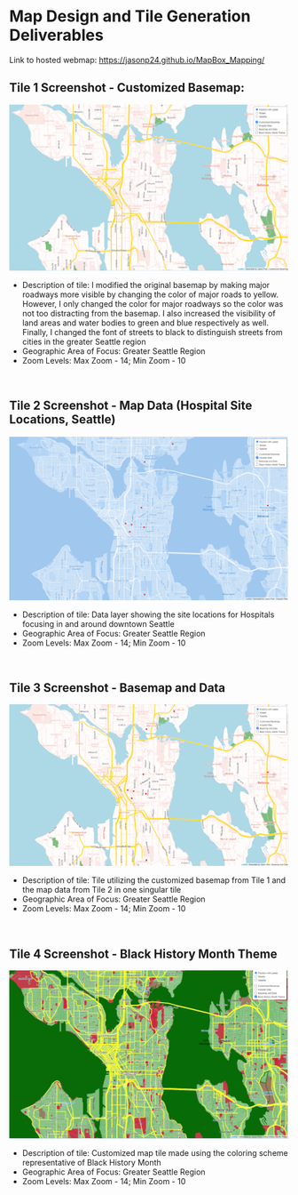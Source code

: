 # Map Design and Tile Generation Deliverables

Link to hosted webmap: https://jasonp24.github.io/MapBox_Mapping/

## Tile 1 Screenshot - Customized Basemap:
![image](img/customized_basemap.PNG)

<ul>
  <li>Description of tile: I modified the original basemap by making major roadways more visible by changing the color of major roads to yellow. However, I only changed the color    for major roadways so the color was not too distracting from the basemap. I also increased the visibility of land areas and water bodies to green and blue respectively as well.    Finally, I changed the font of streets to black to distinguish streets from cities in the greater Seattle region</li>
  <li>Geographic Area of Focus: Greater Seattle Region</li>
  <li>Zoom Levels: Max Zoom - 14; Min Zoom - 10</li>
</ul>
<br>

## Tile 2 Screenshot - Map Data (Hospital Site Locations, Seattle)
![image](img/hospital_sites.PNG)

<ul>
  <li>Description of tile: Data layer showing the site locations for Hospitals focusing in and around downtown Seattle</li>
  <li>Geographic Area of Focus: Greater Seattle Region</li>
  <li>Zoom Levels: Max Zoom - 14; Min Zoom - 10</li> 
</ul>
<br>

## Tile 3 Screenshot - Basemap and Data
![image](img/basemap_and_data.PNG)

<ul>
  <li>Description of tile: Tile utilizing the customized basemap from Tile 1 and the map data from Tile 2 in one singular tile</li>
  <li>Geographic Area of Focus: Greater Seattle Region</li>
  <li>Zoom Levels: Max Zoom - 14; Min Zoom - 10</li>
</ul>
<br>

## Tile 4 Screenshot - Black History Month Theme
![image](img/Black_History_Month_theme.PNG)

<ul>
  <li>Description of tile: Customized map tile made using the coloring scheme representative of Black History Month</li>
  <li>Geographic Area of Focus: Greater Seattle Region</li>
  <li>Zoom Levels: Max Zoom - 14; Min Zoom - 10</li>
</ul>








